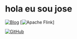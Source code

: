 # hola  eu sou jose 
[![Blog](https://img.shields.io/badge/TikTok-000000?style=for-the-badge&logo=tiktok&logoColor=white)]()
[![Apache Flink](https://camo.githubusercontent.com/386e1a6cd3d81f99bbe5584123517770aaaf403dce6bd4077bc2f0ecf18bfc29/68747470733a2f2f6769746875622d726561646d652d73746174732e76657263656c2e6170702f6170693f757365726e616d653d616e7572616768617a72612673686f775f69636f6e733d7472756526686964653d636f6e74726962732c7072732663616368655f7365636f6e64733d3836343030267468656d653d7472616e73706172656e74)]

 [![GitHub](https://img.shields.io/badge/github-%23121011.svg?style=for-the-badge&logo=github&logoColor=white)](https://josemoises2007.github.io/josemoises2007/)
